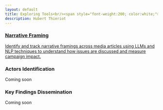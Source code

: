 ```yaml
---
layout: default
title: Exploring Tools<br/><span style="font-weight:200; color:white;">for</span><br/>Effective Advocacy
description: Hubert Thieriot
---
```



<div class="link-box coming-soon">
<a href="{{ site.baseurl }}/posts/narrative_framing">
  <h3>Narrative Framing</h3>
  <p>Identify and track narrative framings across media articles using LLMs and NLP techniques to understand how issues are discussed and measure campaign impact.</p>
</a>
</div>

<div class="link-box coming-soon">
  <h3>Actors Identification</h3>
  <p>Coming soon</p>
</div>

<div class="link-box coming-soon">
  <h3>Key Findings Dissemination</h3>
  <p>Coming soon</p>
</div>


